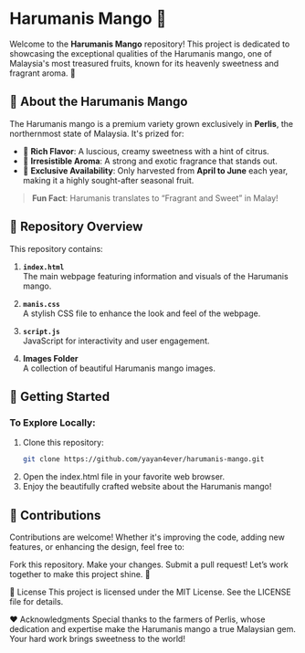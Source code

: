 # Harumanis Mango 🍋

Welcome to the **Harumanis Mango** repository! This project is dedicated to showcasing the exceptional qualities of the Harumanis mango, one of Malaysia's most treasured fruits, known for its heavenly sweetness and fragrant aroma. 🌟

## 🌱 About the Harumanis Mango

The Harumanis mango is a premium variety grown exclusively in **Perlis**, the northernmost state of Malaysia. It's prized for:

- 🥭 **Rich Flavor**: A luscious, creamy sweetness with a hint of citrus.
- 🌸 **Irresistible Aroma**: A strong and exotic fragrance that stands out.
- 🍃 **Exclusive Availability**: Only harvested from **April to June** each year, making it a highly sought-after seasonal fruit.

> **Fun Fact**: Harumanis translates to “Fragrant and Sweet” in Malay!

## 📂 Repository Overview

This repository contains:

1. **`index.html`**  
   The main webpage featuring information and visuals of the Harumanis mango.

2. **`manis.css`**  
   A stylish CSS file to enhance the look and feel of the webpage.

3. **`script.js`**  
   JavaScript for interactivity and user engagement.

4. **Images Folder**  
   A collection of beautiful Harumanis mango images.

## 🚀 Getting Started

### To Explore Locally:

1. Clone this repository:
   ```bash
   git clone https://github.com/yayan4ever/harumanis-mango.git
2. Open the index.html file in your favorite web browser.
3. Enjoy the beautifully crafted website about the Harumanis mango!

## 🤝 Contributions
Contributions are welcome! Whether it's improving the code, adding new features, or enhancing the design, feel free to:

Fork this repository.
Make your changes.
Submit a pull request!
Let’s work together to make this project shine. 🌟

📜 License
This project is licensed under the MIT License. See the LICENSE file for details.

❤️ Acknowledgments
Special thanks to the farmers of Perlis, whose dedication and expertise make the Harumanis mango a true Malaysian gem. Your hard work brings sweetness to the world!
